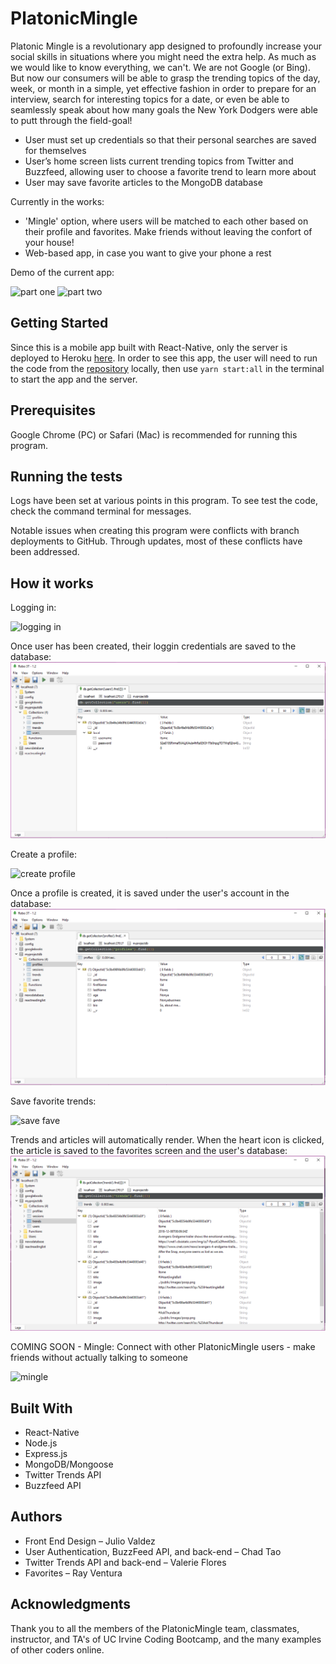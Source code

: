 # PlatonicMingle
Platonic Mingle is a revolutionary app designed to profoundly increase your social skills in situations where you might need the extra help. As much as we would like to know everything, we can't. We are not Google (or Bing). But now our consumers will be able to grasp the trending topics of the day, week, or month in a simple, yet effective fashion in order to prepare for an interview, search for interesting topics for a date, or even be able to seamlessly speak about how many goals the New York Dodgers were able to putt through the field-goal!

* User must set up credentials so that their personal searches are saved for themselves
* User’s home screen lists current trending topics from Twitter and Buzzfeed, allowing user to choose a favorite trend to learn more about
* User may save favorite articles to the MongoDB database

Currently in the works:
 * 'Mingle' option, where users will be matched to each other based on their profile and favorites.  Make friends without leaving the confort of your house!
 * Web-based app, in case you want to give your phone a rest

Demo of the current app:
 
![part one](demo_videos/demo_part1.gif)  ![part two](demo_videos/demo_part2.gif)

## Getting Started
Since this is a mobile app built with React-Native, only the server is deployed to Heroku [here](https://platonic-mingle.herokuapp.com/).  In order to see this app, the user will need to run the code from the [repository](https://github.com/valeriemiller5/Platonic-Mingle) locally, then use `yarn start:all` in the terminal to start the app and the server.

## Prerequisites
Google Chrome (PC) or Safari (Mac) is recommended for running this program.

## Running the tests
Logs have been set at various points in this program. To see test the code, check the command terminal for messages.

Notable issues when creating this program were conflicts with branch deployments to GitHub.  Through updates, most of these conflicts have been addressed.

## How it works
Logging in:
 
![logging in](demo_videos/sign_up.gif)

Once user has been created, their loggin credentials are saved to the database:
![user saved](demo_videos/db_screenshot_1.png)

Create a profile:
 
![create profile](demo_videos/set_profile.gif)

Once a profile is created, it is saved under the user's account in the database:
![profile saved](demo_videos/db_screenshot_2.png)

Save favorite trends:
 
![save fave](demo_videos/sav_fav.gif)

Trends and articles will automatically render.  When the heart icon is clicked, the article is saved to the favorites screen and the user's database:
![fave saved](demo_videos/db_screenshot_3.png)

COMING SOON - Mingle:
Connect with other PlatonicMingle users - make friends without actually talking to someone
 
![mingle](demo_videos/mingle.gif)


## Built With
* React-Native
* Node.js
* Express.js
* MongoDB/Mongoose
* Twitter Trends API
* Buzzfeed API

## Authors
* Front End Design – Julio Valdez
* User Authentication, BuzzFeed API, and back-end – Chad Tao
* Twitter Trends API and back-end – Valerie Flores
* Favorites – Ray Ventura


## Acknowledgments
Thank you to all the members of the PlatonicMingle team, classmates, instructor, and TA's of UC Irvine Coding Bootcamp, and the many examples of other coders online.
